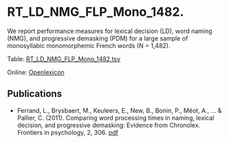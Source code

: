 # RT_LD_NMG_FLP_Mono_1482. #

We report performance measures for lexical decision (LD), word naming (NMG), and progressive demasking (PDM) for a large sample of monosyllabic monomorphemic French words (N = 1,482).

Table: [RT_LD_NMG_FLP_Mono_1482.tsv](http://www.lexique.org/databases/Ferrand_2011_RT_LD_NMG_FLP_Mono_1482/RT_LD_NMG_FLP_Mono_1482.tsv)

Online: [Openlexicon](http://chrplr.github.io/openlexicon)

## Publications ##

* Ferrand, L., Brysbaert, M., Keuleers, E., New, B., Bonin, P., Méot, A., ... & Pallier, C. (2011). Comparing word processing times in naming, lexical decision, and progressive demasking: Evidence from Chronolex. Frontiers in psychology, 2, 306. [pdf](http://www.lexique.org/databases/Ferrand_2011_RT_LD_NMG_FLP_Mono_1482/RT_LD_NMG_FLP_Mono_1482.pdf)
